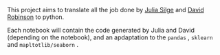 
This project aims to translate all the job done by [Julia
Silge](https://juliasilge.com/) and [David
Robinson](https://github.com/dgrtwo) to python.

Each notebook will contain the code generated by Julia and David
(depending on the notebook), and an apdaptation to the `pandas` ,
`sklearn` and `mapltotlib/seaborn` .
